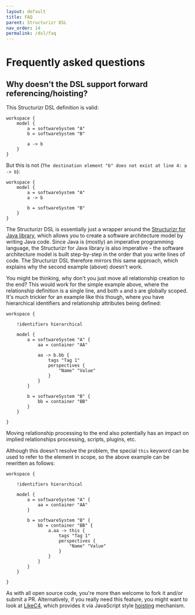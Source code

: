 ```yaml
---
layout: default
title: FAQ
parent: Structurizr DSL
nav_order: 14
permalink: /dsl/faq
---
```



# Frequently asked questions

## Why doesn't the DSL support forward referencing/hoisting?

This Structurizr DSL definition is valid:

```
workspace {
    model {
        a = softwareSystem "A"
        b = softwareSystem "B"
        
        a -> b
    }
}
```

But this is not (`The destination element "b" does not exist at line 4: a -> b`):

```
workspace {
    model {
        a = softwareSystem "A"
        a -> b
        
        b = softwareSystem "B"
    }
}
```

The Structurizr DSL is essentially just a wrapper around the [Structurizr for Java library](/java), which allows you
to create a software architecture model by writing Java code. Since Java is (mostly) an imperative programming language,
the Structurizr for Java library is also imperative - the software architecture model is built step-by-step in the
order that you write lines of code. The Structurizr DSL therefore mirrors this same approach, which explains why the
second example (above) doesn't work.

You might be thinking, why don't you just move all relationship creation to the end? This would work for the
simple example above, where the relationship definition is a single line, and both `a` and `b` are globally scoped.
It's much trickier for an example like this though, where you have hierarchical identifiers and relationship
attributes being defined:

```
workspace {

    !identifiers hierarchical

    model {
        a = softwareSystem "A" {
            aa = container "AA"
            
            aa -> b.bb {
                tags "Tag 1"
                perspectives {
                    "Name" "Value"
                }
            }
        }

        b = softwareSystem "B" {
            bb = container "BB"
        }
    }

}
```

Moving relationship processing to the end also potentially has an impact on implied relationships processing,
scripts, plugins, etc.

Although this doesn't resolve the problem, the special `this` keyword can be used to refer to the element in scope,
so the above example can be rewritten as follows:

```
workspace {

    !identifiers hierarchical

    model {
        a = softwareSystem "A" {
            aa = container "AA"
        }

        b = softwareSystem "B" {
            bb = container "BB" {
                a.aa -> this {
                    tags "Tag 1"
                    perspectives {
                        "Name" "Value"
                    }
                }
            }
        }
    }

}
```

As with all open source code, you're more than welcome to fork it and/or submit a PR.
Alternatively, if you really need this feature, you might want to look at [LikeC4](https://likec4.dev), which provides
it via JavaScript style [hoisting](https://likec4.dev/dsl/references/#hoisting) mechanism.